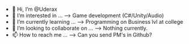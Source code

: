 - 👋 Hi, I’m @Uderax
- 👀 I’m interested in ... --> Game development (C#/Unity/Audio)
- 🌱 I’m currently learning ... --> Programming on Business lvl at college
- 💞️ I’m looking to collaborate on ... --> Nothing currently.
- 📫 How to reach me ... --> Can you send PM's in Github?

<!---
Uderax/Uderax is a ✨ special ✨ repository because its `README.md` (this file) appears on your GitHub profile.
You can click the Preview link to take a look at your changes.
--->
